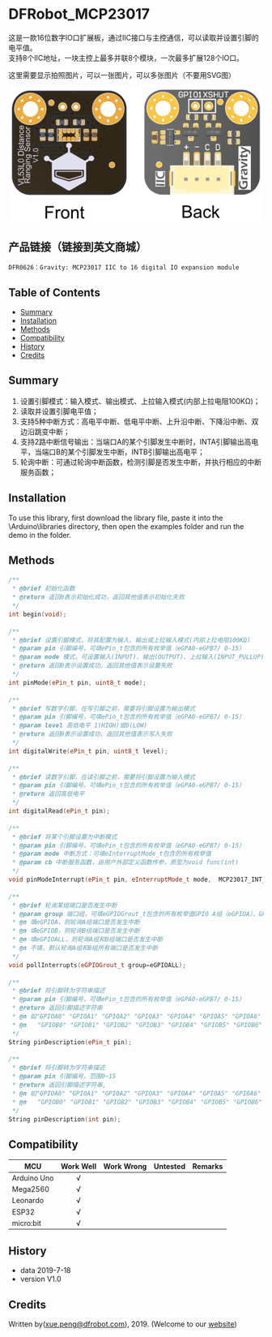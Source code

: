 # DFRobot_MCP23017
这是一款16位数字IO口扩展板，通过IIC接口与主控通信，可以读取并设置引脚的电平值。<br>
支持8个IIC地址，一块主控上最多并联8个模块，一次最多扩展128个IO口。<br>

这里需要显示拍照图片，可以一张图片，可以多张图片（不要用SVG图）

![正反面svg效果图](https://github.com/Arya11111/DFRobot_MCP23017/blob/master/resources/images/SEN0245svg1.png)


## 产品链接（链接到英文商城）
    DFR0626：Gravity: MCP23017 IIC to 16 digital IO expansion module
   
## Table of Contents

* [Summary](#summary)
* [Installation](#installation)
* [Methods](#methods)
* [Compatibility](#compatibility)
* [History](#history)
* [Credits](#credits)

## Summary

1. 设置引脚模式：输入模式、输出模式、上拉输入模式(内部上拉电阻100KΩ)；<br>
2. 读取并设置引脚电平值；<br>
3. 支持5种中断方式：高电平中断、低电平中断、上升沿中断、下降沿中断、双边沿跳变中断；<br>
4. 支持2路中断信号输出：当端口A的某个引脚发生中断时，INTA引脚输出高电平，当端口B的某个引脚发生中断，INTB引脚输出高电平；<br>
5. 轮询中断：可通过轮询中断函数，检测引脚是否发生中断，并执行相应的中断服务函数；<br>

## Installation

To use this library, first download the library file, paste it into the \Arduino\libraries directory, then open the examples folder and run the demo in the folder.

## Methods

```C++
/**
 * @brief 初始化函数
 * @return 返回0表示初始化成功，返回其他值表示初始化失败
 */
int begin(void);

/**
 * @brief 设置引脚模式，将其配置为输入、输出或上拉输入模式(内部上拉电阻100KΩ)
 * @param pin 引脚编号，可填ePin_t包含的所有枚举值（eGPA0-eGPB7/ 0-15）
 * @param mode 模式，可设置输入(INPUT)、输出(OUTPUT)、上拉输入(INPUT_PULLUP)模式
 * @return 返回0表示设置成功，返回其他值表示设置失败
 */
int pinMode(ePin_t pin, uint8_t mode);

/**
 * @brief 写数字引脚，在写引脚之前，需要将引脚设置为输出模式
 * @param pin 引脚编号，可填ePin_t包含的所有枚举值（eGPA0-eGPB7/ 0-15）
 * @param level 高低电平 1(HIGH)或0(LOW)
 * @return 返回0表示设置成功，返回其他值表示写入失败
 */
int digitalWrite(ePin_t pin, uint8_t level);

/**
 * @brief 读数字引脚，在读引脚之前，需要将引脚设置为输入模式
 * @param pin 引脚编号，可填ePin_t包含的所有枚举值（eGPA0-eGPB7/ 0-15）
 * @return 返回高低电平
 */
int digitalRead(ePin_t pin);

/**
 * @brief 将某个引脚设置为中断模式
 * @param pin 引脚编号，可填ePin_t包含的所有枚举值（eGPA0-eGPB7/ 0-15）
 * @param mode 中断方式：可填eInterruptMode_t包含的所有枚举值
 * @param cb 中断服务函数，由用户外部定义函数传参，原型为void func(int)
 */
void pinModeInterrupt(ePin_t pin, eInterruptMode_t mode,  MCP23017_INT_CB cb);

/**
 * @brief 轮询某组端口是否发生中断
 * @param group 端口组，可填eGPIOGrout_t包含的所有枚举值GPIO A组（eGPIOA）、GPIO B组（eGPIOB）A+B组（eGPIOALL）
 * @n 填eGPIOA，则轮询A组端口是否发生中断
 * @n 填eGPIOB，则轮询B组端口是否发生中断
 * @n 填eGPIOALL，则轮询A组和B组端口是否发生中断
 * @n 不填，默认轮询A组和B组所有端口是否发生中断
 */
void pollInterrupts(eGPIOGrout_t group=eGPIOALL);

/**
 * @brief 将引脚转为字符串描述
 * @param pin 引脚编号，可填ePin_t包含的所有枚举值（eGPA0-eGPB7/ 0-15）
 * @return 返回引脚描述字符串
 * @n 如"GPIOA0" "GPIOA1" "GPIOA2" "GPIOA3" "GPIOA4" "GPIOA5" "GPIOA6" "GPIOA7"
 * @n   "GPIOB0" "GPIOB1" "GPIOB2" "GPIOB3" "GPIOB4" "GPIOB5" "GPIOB6" "GPIOB7"
 */
String pinDescription(ePin_t pin);

/**
 * @brief 将引脚转为字符串描述
 * @param pin 引脚编号，范围0~15
 * @return 返回引脚描述字符串,
 * @n 如"GPIOA0" "GPIOA1" "GPIOA2" "GPIOA3" "GPIOA4" "GPIOA5" "GPIOA6" "GPIOA7"
 * @n   "GPIOB0" "GPIOB1" "GPIOB2" "GPIOB3" "GPIOB4" "GPIOB5" "GPIOB6" "GPIOB7"
 */
String pinDescription(int pin);
```

## Compatibility

MCU                | Work Well    | Work Wrong   | Untested    | Remarks
------------------ | :----------: | :----------: | :---------: | -----
Arduino Uno        |      √       |              |             | 
Mega2560        |      √       |              |             | 
Leonardo        |      √       |              |             | 
ESP32         |      √       |              |             | 
micro:bit        |      √       |              |             | 

## History

- data 2019-7-18
- version V1.0

## Credits

Written by(xue.peng@dfrobot.com), 2019. (Welcome to our [website](https://www.dfrobot.com/))





